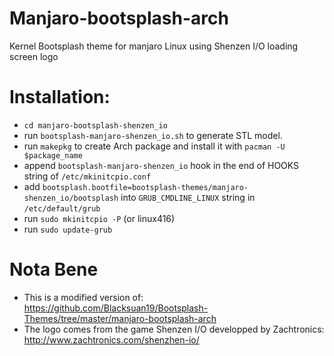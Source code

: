# Manjaro-bootsplash-arch
Kernel Bootsplash theme for manjaro Linux using Shenzen I/O loading screen logo

# Installation:

- `cd manjaro-bootsplash-shenzen_io`
- run `bootsplash-manjaro-shenzen_io.sh` to generate STL model.
- run `makepkg` to create Arch package and install it with `pacman -U $package_name`
- append `bootsplash-manjaro-shenzen_io` hook in the end of HOOKS string of `/etc/mkinitcpio.conf`
- add `bootsplash.bootfile=bootsplash-themes/manjaro-shenzen_io/bootsplash` into `GRUB_CMDLINE_LINUX` string in `/etc/default/grub`
- run `sudo mkinitcpio -P` (or linux416)
- run `sudo update-grub`

# Nota Bene

- This is a modified version of: https://github.com/Blacksuan19/Bootsplash-Themes/tree/master/manjaro-bootsplash-arch
- The logo comes from the game Shenzen I/O developped by Zachtronics: http://www.zachtronics.com/shenzhen-io/
